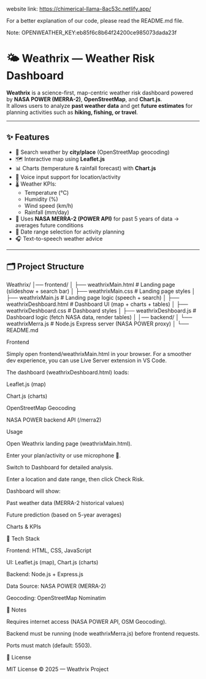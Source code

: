 website link: https://chimerical-llama-8ac53c.netlify.app/

For a better explanation of our code, please read the README.md file.

Note:
OPENWEATHER_KEY:eb85f6c8b64f24200ce985073dada23f

# 🌤️ Weathrix — Weather Risk Dashboard

**Weathrix** is a science-first, map-centric weather risk dashboard powered by **NASA POWER (MERRA-2)**, **OpenStreetMap**, and **Chart.js**.  
It allows users to analyze **past weather data** and get **future estimates** for planning activities such as **hiking, fishing, or travel**.

---

## ✨ Features
- 📍 Search weather by **city/place** (OpenStreetMap geocoding)  
- 🗺️ Interactive map using **Leaflet.js**  
- 📊 Charts (temperature & rainfall forecast) with **Chart.js**  
- 🎤 Voice input support for location/activity  
- 🌡️ Weather KPIs:
  - Temperature (°C)
  - Humidity (%)
  - Wind speed (km/h)
  - Rainfall (mm/day)
- 🧮 Uses **NASA MERRA-2 (POWER API)** for past 5 years of data → averages future conditions  
- 📅 Date range selection for activity planning  
- 🎧 Text-to-speech weather advice  

---

## 🗂️ Project Structure
Weathrix/
│── frontend/
│ ├── weathrixMain.html # Landing page (slideshow + search bar)
│ ├── weathrixMain.css # Landing page styles
│ ├── weathrixMain.js # Landing page logic (speech + search)
│ ├── weathrixDeshboard.html # Dashboard UI (map + charts + tables)
│ ├── weathrixDeshboard.css # Dashboard styles
│ ├── weathrixDeshboard.js # Dashboard logic (fetch NASA data, render tables)
│
│── backend/
│ └── weathrixMerra.js # Node.js Express server (NASA POWER proxy)
│
└── README.md

Frontend

Simply open frontend/weathrixMain.html in your browser.
For a smoother dev experience, you can use Live Server extension in VS Code.

The dashboard (weathrixDeshboard.html) loads:

Leaflet.js (map)

Chart.js (charts)

OpenStreetMap Geocoding

NASA POWER backend API (/merra2)

Usage

Open Weathrix landing page (weathrixMain.html).

Enter your plan/activity or use microphone 🎤.

Switch to Dashboard for detailed analysis.

Enter a location and date range, then click Check Risk.

Dashboard will show:

Past weather data (MERRA-2 historical values)

Future prediction (based on 5-year averages)

Charts & KPIs

🚀 Tech Stack

Frontend: HTML, CSS, JavaScript

UI: Leaflet.js (map), Chart.js (charts)

Backend: Node.js + Express.js

Data Source: NASA POWER (MERRA-2)

Geocoding: OpenStreetMap Nominatim

📌 Notes

Requires internet access (NASA POWER API, OSM Geocoding).

Backend must be running (node weathrixMerra.js) before frontend requests.

Ports must match (default: 5503).

📜 License

MIT License © 2025 — Weathrix Project
